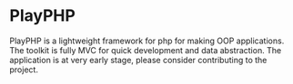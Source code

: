 # PlayPHP
PlayPHP is a lightweight framework for php for making OOP applications.
The toolkit is fully MVC for quick development and data abstraction.
The application is at very early stage, please consider contributing to the project.

